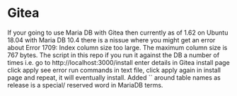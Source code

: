 # Gitea
If your going to use Maria DB with Gitea then currently as of 1.62 on Ubuntu 18.04 with Maria DB 10.4 there is a nissue where you might get an error about Error 1709: Index column size too large. The maximum column size is 767 bytes. The script in this repo if you run it against the DB a number of times i.e. go to http://localhost:3000/install enter details in Gitea install page click apply see error run commands in text file, click apply again in install page and repeat, it will eventually install. Added `` around table names as release is a special/ reserved word in MariaDB terms.
